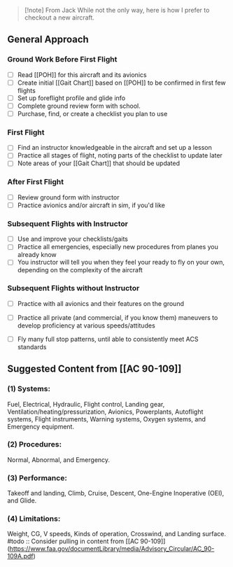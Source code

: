 > [!note] From Jack
> While not the only way, here is how I prefer to checkout a new aircraft.

## General Approach
### Ground Work Before First Flight
- [ ] Read [[POH]] for this aircraft and its avionics
- [ ] Create initial [[Gait Chart]] based on [[POH]] to be confirmed in first few flights
- [ ] Set up foreflight profile and glide info
- [ ] Complete ground review form with school.
- [ ] Purchase, find, or create a checklist you plan to use

### First Flight
- [ ] Find an instructor knowledgeable in the aircraft and set up a lesson
- [ ] Practice all stages of flight, noting parts of the checklist to update later
- [ ] Note areas of your [[Gait Chart]] that should be updated

### After First Flight
- [ ] Review ground form with instructor
- [ ] Practice avionics and/or aircraft in sim, if you'd like

### Subsequent Flights with Instructor
- [ ] Use and improve your checklists/gaits
- [ ] Practice all emergencies, especially new procedures from planes you already know
- [ ] You instructor will tell you when they feel your ready to fly on your own, depending on the complexity of the aircraft

### Subsequent Flights without Instructor
- [ ] Practice with all avionics and their features on the ground
- [ ] Practice all private (and commercial, if you know them) maneuvers to develop proficiency at various speeds/attitudes 
- [ ] Fly many full stop patterns, until able to consistently meet ACS standards


## Suggested Content from [[AC 90-109]]
### (1) Systems:
Fuel,
Electrical,
Hydraulic,
Flight control,
Landing gear,
Ventilation/heating/pressurization,
Avionics,
Powerplants,
Autoflight systems,
Flight instruments,
Warning systems,
Oxygen systems, and
Emergency equipment.

### (2) Procedures:
Normal,
Abnormal, and
Emergency.

### (3) Performance:
Takeoff and landing,
Climb,
Cruise,
Descent,
One-Engine Inoperative (OEI), and
Glide.

### (4) Limitations:
Weight,
CG,
V speeds,
Kinds of operation,
Crosswind, and
Landing surface.
#todo :: Consider pulling in content from [[AC 90-109]] (https://www.faa.gov/documentLibrary/media/Advisory_Circular/AC_90-109A.pdf)